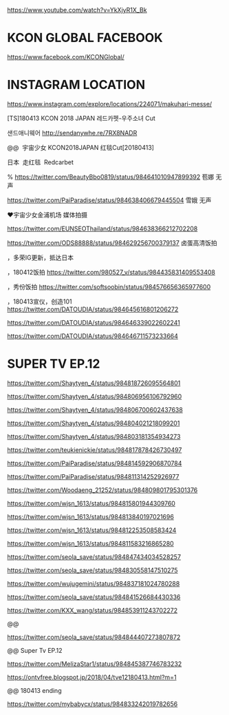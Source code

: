 

https://www.youtube.com/watch?v=YkXjyR1X_Bk


# KCON GLOBAL FACEBOOK
https://www.facebook.com/KCONGlobal/

# INSTAGRAM LOCATION
https://www.instagram.com/explore/locations/224071/makuhari-messe/

[TS]180413 KCON 2018 JAPAN 레드카펫-우주소녀 Cut

샌드애니웨어
http://sendanywhe.re/7RX8NADR

@@  宇宙少女 KCON2018JAPAN 红毯Cut[20180413]

日本  走红毯  Redcarbet

%
https://twitter.com/BeautyBbo0819/status/984641010947899392  苞娜 无声

https://twitter.com/PaiParadise/status/984638406679445504  雪娥 无声

♥宇宙少女金浦机场 媒体拍摄

https://twitter.com/EUNSEOThailand/status/984638366212702208

https://twitter.com/ODS88888/status/984629256700379137  卤蛋高清饭拍

，多荣IG更新，抵达日本

，180412饭拍
https://twitter.com/980527_v/status/984435831409553408

，秀份饭拍
https://twitter.com/softsoobin/status/984576656365977600

，180413宣仪，创造101
https://twitter.com/DATOUDIA/status/984645616801206272

https://twitter.com/DATOUDIA/status/984646339022602241

https://twitter.com/DATOUDIA/status/984646711573233664


# SUPER TV EP.12
https://twitter.com/Shaytyen_4/status/984818726095564801

https://twitter.com/Shaytyen_4/status/984806956106792960

https://twitter.com/Shaytyen_4/status/984806700602437638

https://twitter.com/Shaytyen_4/status/984804021218099201

https://twitter.com/Shaytyen_4/status/984803181354934273

https://twitter.com/teukienickie/status/984817878426730497

https://twitter.com/PaiParadise/status/984814592906870784

https://twitter.com/PaiParadise/status/984811314252926977

https://twitter.com/Woodaeng_21252/status/984809801795301376

https://twitter.com/wjsn_1613/status/984815801944309760

https://twitter.com/wjsn_1613/status/984813840197021696

https://twitter.com/wjsn_1613/status/984812253508583424

https://twitter.com/wjsn_1613/status/984811583216865280

https://twitter.com/seola_save/status/984847434034528257

https://twitter.com/seola_save/status/984830558147510275

https://twitter.com/wujugemini/status/984837181024780288

https://twitter.com/seola_save/status/984841526684430336

https://twitter.com/KXX_wang/status/984853911243702272


@@

https://twitter.com/seola_save/status/984844407273807872

@@ Super Tv EP.12

https://twitter.com/MelizaStar1/status/984845387746783232

https://ontvfree.blogspot.jp/2018/04/tve12180413.html?m=1

@@ 180413 ending

https://twitter.com/mybabycx/status/984833242019782656
